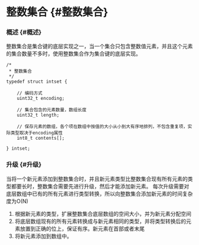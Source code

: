 # 整数集合 {#整数集合}

### 概述 {#概述}

整数集合是集合键的底层实现之一，当一个集合只包含整数值元素，并且这个元素的集合数量不多时，使用整数集合作为集合键的底层实现。

```
/*
 * 整数集合
 */
typedef struct intset {

    // 编码方式
    uint32_t encoding;

    // 集合包含的元素数量，数组长度
    uint32_t length;

    // 保存元素的数组，各个项在数组中按值的大小从小到大有序地排列，不包含重复项，实际类型取决于encoding属性
    int8_t contents[];

} intset;
```

### 升级 {#升级}

当将一个新元素添加到整数集合时，并且新元素类型比整数集合现有所有元素的类型都要长时，整数集合需要先进行升级，然后才能添加新元素。 每次升级需要对底层数组中已有的所有元素进行类型转换，所以向整数集合添加新元素的时间复杂度为O\(N\)

1. 根据新元素的类型，扩展整数集合底层数组的空间大小，并为新元素分配空间
2. 将底层数组现有的所有元素转换成与新元素相同的类型，并将类型转换后的元素放置到正确的位上，保证有序。新元素在首部或者末尾
3. 将新元素添加到数组中。



